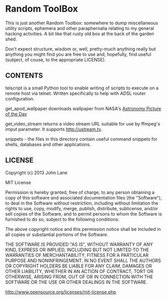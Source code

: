 Random ToolBox
==============

This is just another Random Toolbox: somewhere to dump miscellaneous 
utility scripts, ephemera and other paraphernalia relating to my
general hacking activities. A bit like that rusty old box at the
back of the garden shed.

Don't expect structure, wisdom or, well, pretty-much anything really
but anything you might find you are free to use and, hopefully, find
useful (subject, of couse, to the appropriate LICENSE).

CONTENTS
--------

telscript is a small Python tool to enable writing of scripts to 
execute on a remote host via telnet. Written specifically to help
with ADSL router configuration.

get_apod_wallpaper downloads wallpaper from NASA's [Astronomy Picture
of the Day](http://apod.nasa.gov/apod/astropix.htm)

get_video_stream returns a video stream URL suitable for use by ffmpeg's
imput parameter. It supports http://ustream.tv.

snippets - the files in this directory contain useful command snippets
for shells, databases and other applications.

LICENSE
-------

Copyright (c) 2013 John Lane

MIT License

Permission is hereby granted, free of charge, to any person obtaining
a copy of this software and associated documentation files (the
"Software"), to deal in the Software without restriction, including
without limitation the rights to use, copy, modify, merge, publish,
distribute, sublicense, and/or sell copies of the Software, and to
permit persons to whom the Software is furnished to do so, subject to
the following conditions:

The above copyright notice and this permission notice shall be
included in all copies or substantial portions of the Software.

THE SOFTWARE IS PROVIDED "AS IS", WITHOUT WARRANTY OF ANY KIND,
EXPRESS OR IMPLIED, INCLUDING BUT NOT LIMITED TO THE WARRANTIES OF
MERCHANTABILITY, FITNESS FOR A PARTICULAR PURPOSE AND
NONINFRINGEMENT. IN NO EVENT SHALL THE AUTHORS OR COPYRIGHT HOLDERS BE
LIABLE FOR ANY CLAIM, DAMAGES OR OTHER LIABILITY, WHETHER IN AN ACTION
OF CONTRACT, TORT OR OTHERWISE, ARISING FROM, OUT OF OR IN CONNECTION
WITH THE SOFTWARE OR THE USE OR OTHER DEALINGS IN THE SOFTWARE.

http://www.opensource.org/licenses/mit-license.php


